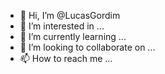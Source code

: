 - 👋 Hi, I’m @LucasGordim
- 👀 I’m interested in ...
- 🌱 I’m currently learning ...
- 💞️ I’m looking to collaborate on ...
- 📫 How to reach me ...

<!---
LucasGordim/LucasGordim is a ✨ special ✨ repository because its `README.md` (this file) appears on your GitHub profile.
You can click the Preview link to take a look at your changes.
--->

